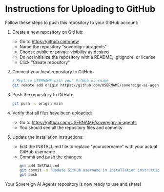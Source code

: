 # Instructions for Uploading to GitHub

Follow these steps to push this repository to your GitHub account:

1. Create a new repository on GitHub:
   - Go to https://github.com/new
   - Name the repository "sovereign-ai-agents"
   - Choose public or private visibility as desired
   - Do not initialize the repository with a README, .gitignore, or license
   - Click "Create repository"

2. Connect your local repository to GitHub:
   ```bash
   # Replace USERNAME with your GitHub username
   git remote add origin https://github.com/USERNAME/sovereign-ai-agents.git
   ```

3. Push the repository to GitHub:
   ```bash
   git push -u origin main
   ```

4. Verify that all files have been uploaded:
   - Go to https://github.com/USERNAME/sovereign-ai-agents
   - You should see all the repository files and commits

5. Update the installation instructions:
   - Edit the INSTALL.md file to replace "yourusername" with your actual GitHub username
   - Commit and push the changes:
     ```bash
     git add INSTALL.md
     git commit -m "Update GitHub username in installation instructions"
     git push
     ```

Your Sovereign AI Agents repository is now ready to use and share! 